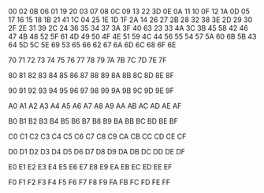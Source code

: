 00
02 0B
06
01 19 20
03
07 08
0C
09 13 22 3D
0E
0A 11
10
0F 12 1A
0D
05 17
16
15 18 1B 21 41
1C
04 25
1E
1D 1F 2A
14
26 27
2B
28 32 38 3E
2D
29 30
2F
2E 31 39
2C
24 36
35
34 37 3A 3F 40 63
23
33 4A
3C
3B 45 58
42
46 47
4B
48 52 5F 61
4D
49 50
4F
4E 51 59
4C
44 56
55
54 57 5A 60 6B
5B
43 64
5D
5C 5E 69
53
65 66
62
67 6A 6D
6C
68 6F
6E

70
71
72
73
74
75
76
77
78
79
7A
7B
7C
7D
7E
7F

80
81
82
83
84
85
86
87
88
89
8A
8B
8C
8D
8E
8F

90
91
92
93
94
95
96
97
98
99
9A
9B
9C
9D
9E
9F

A0
A1
A2
A3
A4
A5
A6
A7
A8
A9
AA
AB
AC
AD
AE
AF

B0
B1
B2
B3
B4
B5
B6
B7
B8
B9
BA
BB
BC
BD
BE
BF

C0
C1
C2
C3
C4
C5
C6
C7
C8
C9
CA
CB
CC
CD
CE
CF

D0
D1
D2
D3
D4
D5
D6
D7
D8
D9
DA
DB
DC
DD
DE
DF

E0
E1
E2
E3
E4
E5
E6
E7
E8
E9
EA
EB
EC
ED
EE
EF

F0
F1
F2
F3
F4
F5
F6
F7
F8
F9
FA
FB
FC
FD
FE
FF
